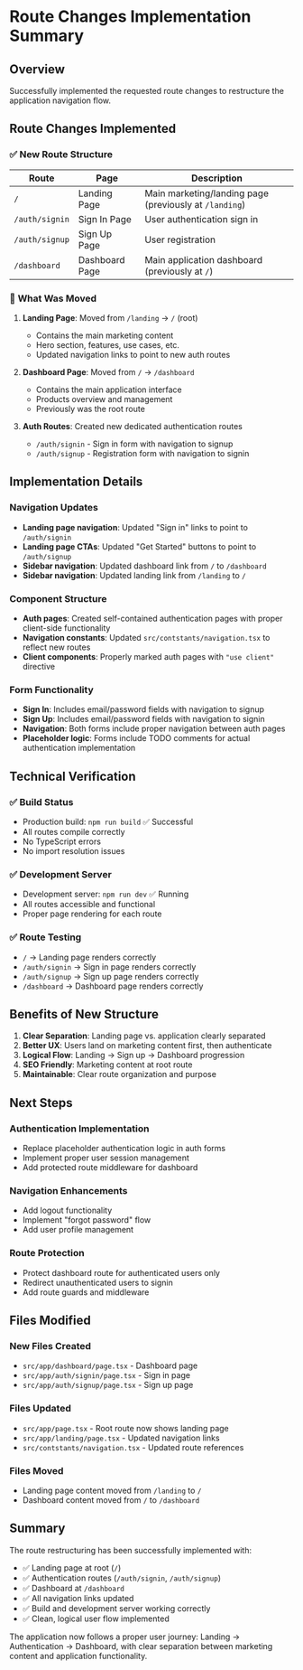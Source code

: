 # Route Changes Implementation Summary

## Overview
Successfully implemented the requested route changes to restructure the application navigation flow.

## Route Changes Implemented

### ✅ **New Route Structure**

| Route | Page | Description |
|-------|------|-------------|
| `/` | Landing Page | Main marketing/landing page (previously at `/landing`) |
| `/auth/signin` | Sign In Page | User authentication sign in |
| `/auth/signup` | Sign Up Page | User registration |
| `/dashboard` | Dashboard Page | Main application dashboard (previously at `/`) |

### 🔄 **What Was Moved**

1. **Landing Page**: Moved from `/landing` → `/` (root)
   - Contains the main marketing content
   - Hero section, features, use cases, etc.
   - Updated navigation links to point to new auth routes

2. **Dashboard Page**: Moved from `/` → `/dashboard`
   - Contains the main application interface
   - Products overview and management
   - Previously was the root route

3. **Auth Routes**: Created new dedicated authentication routes
   - `/auth/signin` - Sign in form with navigation to signup
   - `/auth/signup` - Registration form with navigation to signin

## Implementation Details

### Navigation Updates
- **Landing page navigation**: Updated "Sign in" links to point to `/auth/signin`
- **Landing page CTAs**: Updated "Get Started" buttons to point to `/auth/signup`
- **Sidebar navigation**: Updated dashboard link from `/` to `/dashboard`
- **Sidebar navigation**: Updated landing link from `/landing` to `/`

### Component Structure
- **Auth pages**: Created self-contained authentication pages with proper client-side functionality
- **Navigation constants**: Updated `src/contstants/navigation.tsx` to reflect new routes
- **Client components**: Properly marked auth pages with `"use client"` directive

### Form Functionality
- **Sign In**: Includes email/password fields with navigation to signup
- **Sign Up**: Includes email/password fields with navigation to signin
- **Navigation**: Both forms include proper navigation between auth pages
- **Placeholder logic**: Forms include TODO comments for actual authentication implementation

## Technical Verification

### ✅ **Build Status**
- Production build: `npm run build` ✅ Successful
- All routes compile correctly
- No TypeScript errors
- No import resolution issues

### ✅ **Development Server**
- Development server: `npm run dev` ✅ Running
- All routes accessible and functional
- Proper page rendering for each route

### ✅ **Route Testing**
- `/` → Landing page renders correctly
- `/auth/signin` → Sign in page renders correctly
- `/auth/signup` → Sign up page renders correctly
- `/dashboard` → Dashboard page renders correctly

## Benefits of New Structure

1. **Clear Separation**: Landing page vs. application clearly separated
2. **Better UX**: Users land on marketing content first, then authenticate
3. **Logical Flow**: Landing → Sign up → Dashboard progression
4. **SEO Friendly**: Marketing content at root route
5. **Maintainable**: Clear route organization and purpose

## Next Steps

### Authentication Implementation
- Replace placeholder authentication logic in auth forms
- Implement proper user session management
- Add protected route middleware for dashboard

### Navigation Enhancements
- Add logout functionality
- Implement "forgot password" flow
- Add user profile management

### Route Protection
- Protect dashboard route for authenticated users only
- Redirect unauthenticated users to signin
- Add route guards and middleware

## Files Modified

### New Files Created
- `src/app/dashboard/page.tsx` - Dashboard page
- `src/app/auth/signin/page.tsx` - Sign in page
- `src/app/auth/signup/page.tsx` - Sign up page

### Files Updated
- `src/app/page.tsx` - Root route now shows landing page
- `src/app/landing/page.tsx` - Updated navigation links
- `src/contstants/navigation.tsx` - Updated route references

### Files Moved
- Landing page content moved from `/landing` to `/`
- Dashboard content moved from `/` to `/dashboard`

## Summary
The route restructuring has been successfully implemented with:
- ✅ Landing page at root (`/`)
- ✅ Authentication routes (`/auth/signin`, `/auth/signup`)
- ✅ Dashboard at `/dashboard`
- ✅ All navigation links updated
- ✅ Build and development server working correctly
- ✅ Clean, logical user flow implemented

The application now follows a proper user journey: Landing → Authentication → Dashboard, with clear separation between marketing content and application functionality.
